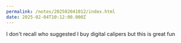 ```yaml
---
permalink: /notes/202502041012/index.html
date: 2025-02-04T10:12:00.000Z
---
```


I don't recall who suggested I buy digital calipers but this is great fun
